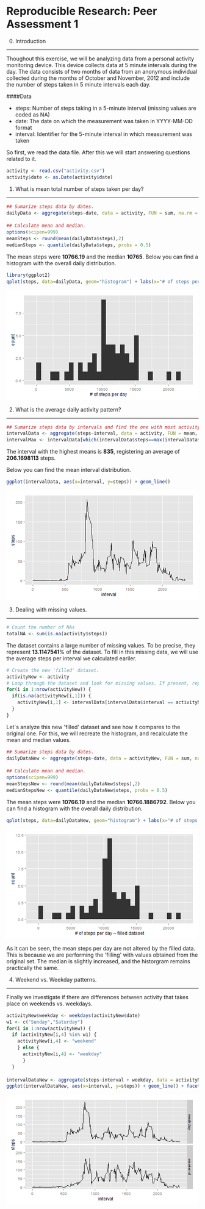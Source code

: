 Reproducible Research: Peer Assessment 1
=========================

0. Introduction
---------------
Thoughout this exercise, we will be analyzing data from a personal activity monitoring device. This device collects data at 5 minute intervals during the day. The data consists of two months of data from an anonymous individual collected during the months of October and November, 2012 and include the number of steps taken in 5 minute intervals each day.

####Data
* steps: Number of steps taking in a 5-minute interval (missing values are coded as NA)
* date: The date on which the measurement was taken in YYYY-MM-DD format
* interval: Identifier for the 5-minute interval in which measurement was taken

So first, we read the data file. After this we will start answering questions related to it.


```r
activity <- read.csv("activity.csv")
activity$date <- as.Date(activity$date) 
```

1. What is mean total number of steps taken per day?
----------------------------------------------------

```r
## Sumarize steps data by dates.  
dailyData <- aggregate(steps~date, data = activity, FUN = sum, na.rm = T)

## Calculate mean and median.
options(scipen=999)
meanSteps <- round(mean(dailyData$steps),2)
medianSteps <- quantile(dailyData$steps, probs = 0.5)
```

The mean steps were **10766.19** and the median **10765**.
Below you can find a histogram with the overall daily distribution.


```r
library(ggplot2)
qplot(steps, data=dailyData, geom="histogram") + labs(x="# of steps per day")
```

![plot of chunk dailyHist](figure/dailyHist-1.png) 

2. What is the average daily activity pattern?
----------------------------------------------

```r
## Sumarize steps data by intervals and find the one with most activity.
intervalData <- aggregate(steps~interval, data = activity, FUN = mean, na.rm = T)
intervalMax <- intervalData[which(intervalData$steps==max(intervalData$steps)),]
```

The interval with the highest means is **835**, registering an average of **206.1698113** steps.

Below you can find the mean interval distribution.


```r
ggplot(intervalData, aes(x=interval, y=steps)) + geom_line()
```

![plot of chunk intervalHist](figure/intervalHist-1.png) 

3. Dealing with missing values.
-------------------------------

```r
# Count the number of NAs
totalNA <- sum(is.na(activity$steps))
```

The dataset contains a large number of missing values. To be precise, they represent **13.1147541**% of the dataset. To fill in this missing data, we will use the average steps per interval we calculated eariler.


```r
# Create the new 'filled' dataset.
activityNew <- activity
# Loop through the dataset and look for missing values. If present, replace with the corresponding intervalData entry.
for(i in 1:nrow(activityNew)) {
  if(is.na(activityNew[i,1])) {
    activityNew[i,1] <- intervalData[intervalData$interval == activityNew[i,3], 2]
  }
}
```

Let´s analyze this new 'filled' dataset and see how it compares to the original one. For this, we will recreate the histogram, and recalculate the mean and median values.


```r
## Sumarize steps data by dates.  
dailyDataNew <- aggregate(steps~date, data = activityNew, FUN = sum, na.rm = T)

## Calculate mean and median.
options(scipen=999)
meanStepsNew <- round(mean(dailyDataNew$steps),2)
medianStepsNew <- quantile(dailyDataNew$steps, probs = 0.5)
```

The mean steps were **10766.19** and the median **10766.1886792**.
Below you can find a histogram with the overall daily distribution.


```r
qplot(steps, data=dailyDataNew, geom="histogram") + labs(x="# of steps per day -- filled dataset")
```

![plot of chunk dailyHistNew](figure/dailyHistNew-1.png) 

As it can be seen, the mean steps per day are not altered by the filled data. This is because we are performing the 'filling' with values obtained from the original set. The median is slightly increased, and the historgram remains practically the same.

4. Weekend vs. Weekday patterns. 
--------------------------------
Finally we investigate if there are differences between activity that takes place on weekends vs. weekdays.


```r
activityNew$weekday <- weekdays(activityNew$date)
w1 <- c("Sunday","Saturday")
for(i in 1:nrow(activityNew)) {
  if (activityNew[i,4] %in% w1) {
    activityNew[i,4] <- "weekend"
    } else {
      activityNew[i,4] <- "weekday"
      }
  }

intervalDataNew <- aggregate(steps~interval + weekday, data = activityNew, FUN = mean, na.rm = T)
ggplot(intervalDataNew, aes(x=interval, y=steps)) + geom_line() + facet_grid(weekday~.)
```

![plot of chunk weekends](figure/weekends-1.png) 

